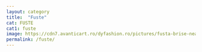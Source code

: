 ```yaml
---
layout: category
title:  "Fuste"
cat: FUSTE
cat1: fuste
image: https://cdn7.avanticart.ro/dyfashion.ro/pictures/fusta-brise-neagra-evazata-la-baza-193104-4.jpeg
permalink: /fuste/
---
```


